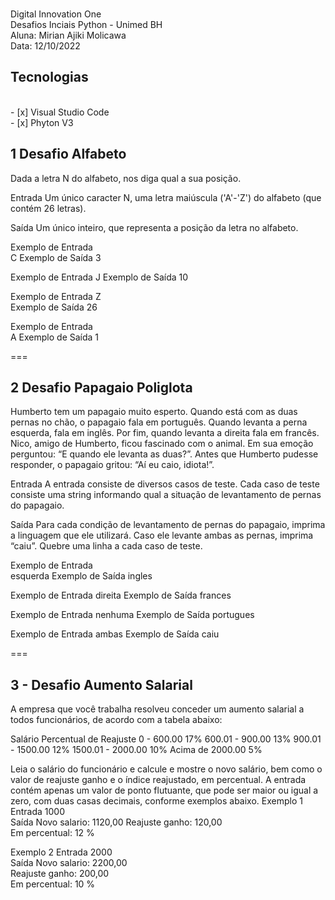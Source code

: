 <br>  Digital Innovation One 
<br>  Desafios Inciais Python - Unimed BH
<br>  Aluna: Mirian Ajiki Molicawa
<br>  Data: 12/10/2022 
</p>

<h2> Tecnologias </h2>
<br> - [x] Visual Studio Code
<br> - [x] Phyton V3 
</p>

<h2>1 Desafio Alfabeto</h2>

Dada a letra N do alfabeto, nos diga qual a sua posição.

Entrada
Um único caracter N, uma letra maiúscula ('A'-'Z') do alfabeto (que contém 26 letras).

Saída
Um único inteiro, que representa a posição da letra no alfabeto.

 
Exemplo de Entrada	
C
Exemplo de Saída
3

Exemplo de Entrada
J
Exemplo de Saída
10

Exemplo de Entrada
Z                               
Exemplo de Saída
26

Exemplo de Entrada                         
A
Exemplo de Saída
1                         


===

<h2>2 Desafio Papagaio Poliglota</h2>

Humberto tem um papagaio muito esperto. Quando está com as duas pernas no chão, o papagaio fala em português. Quando levanta a perna esquerda, fala em inglês. Por fim, quando levanta a direita fala em francês. Nico, amigo de Humberto, ficou fascinado com o animal. Em sua emoção perguntou: “E quando ele levanta as duas?”. Antes que Humberto pudesse responder, o papagaio gritou: “Aí eu caio, idiota!”.

Entrada
A entrada consiste de diversos casos de teste. Cada caso de teste consiste uma string informando qual a situação de levantamento de pernas do papagaio.

Saída
Para cada condição de levantamento de pernas do papagaio, imprima a linguagem que ele utilizará. Caso ele levante ambas as pernas, imprima “caiu”. Quebre uma linha a cada caso de teste.


Exemplo de Entrada	
esquerda
Exemplo de Saída
ingles

Exemplo de Entrada
direita
Exemplo de Saída
frances

Exemplo de Entrada
nenhuma
Exemplo de Saída
portugues

Exemplo de Entrada
ambas
Exemplo de Saída
caiu

===

<h2>3 - Desafio Aumento Salarial</h2>
A empresa que você trabalha resolveu conceder um aumento salarial a todos funcionários, de acordo com a tabela abaixo:

Salário	                       Percentual de Reajuste
0 - 600.00			17%
600.01 - 900.00			13%
900.01 - 1500.00		12%
1500.01 - 2000.00		10%
Acima de 2000.00		5%

Leia o salário do funcionário e calcule e mostre o novo salário, bem como o valor de reajuste ganho e o índice reajustado, em percentual.
A entrada contém apenas um valor de ponto flutuante, que pode ser maior ou igual a zero, com duas casas decimais, conforme exemplos abaixo.
Exemplo 1
Entrada	
1000	
Saída
Novo salario: 1120,00 
Reajuste ganho: 120,00                                                                                     
Em percentual: 12 %
 
Exemplo 2
Entrada	
2000	
Saída
Novo salario: 2200,00                                                                                                   
Reajuste ganho: 200,00                                                                                                  
Em percentual: 10 %
